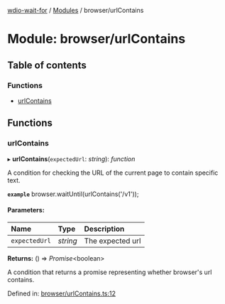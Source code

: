 [wdio-wait-for](../README.md) / [Modules](../modules.md) / browser/urlContains

# Module: browser/urlContains

## Table of contents

### Functions

- [urlContains](browser_urlcontains.md#urlcontains)

## Functions

### urlContains

▸ **urlContains**(`expectedUrl`: *string*): *function*

A condition for checking the URL of the current page to contain specific text.

**`example`** 
browser.waitUntil(urlContains('/v1'));

#### Parameters:

| Name | Type | Description |
| :------ | :------ | :------ |
| `expectedUrl` | *string* | The expected url |

**Returns:** () => *Promise*<boolean\>

A condition that returns a promise
    representing whether browser's url contains.

Defined in: [browser/urlContains.ts:12](https://github.com/webdriverio/wdio-wait-for/blob/074de0f/src/browser/urlContains.ts#L12)
